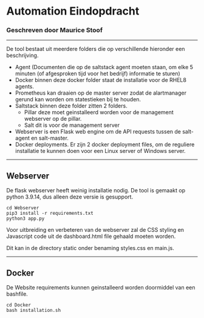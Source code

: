 # Automation Eindopdracht
### Geschreven door Maurice Stoof

---

De tool bestaat uit meerdere folders die op verschillende hieronder een beschrijving.
* Agent (Documenten die op de saltstack agent moeten staan, om elke 5 minuten (of afgesproken tijd voor het bedrijf) informatie te sturen)
* Docker binnen deze docker folder staat de installatie voor de RHEL8 agents. 
* Prometheus kan draaien op de master server zodat de alartmanager gerund kan worden om statestieken bij te houden.
* Saltstack binnen deze folder zitten 2 folders. 
  * Pillar deze moet geinstalleerd worden voor de management webserver op de pillar.
  * Salt dit is voor de management server
* Webserver is een Flask web engine om de API requests tussen de salt-agent en salt-master.
* Docker deployments. Er zijn 2 docker deployment files, om de reguliere installatie te kunnen doen voor een Linux server of Windows server.

---

## Webserver 
De flask webserver heeft weinig installatie nodig. 
De tool is gemaakt op python 3.9.14, dus alleen deze versie is gesupport. 
``` 
cd Webserver
pip3 install -r requirements.txt
python3 app.py
```

Voor uitbreiding en verbeteren van de webserver zal de CSS styling en Javascript code uit de 
dashboard.html file gehaald moeten worden. 

Dit kan in de directory static onder benaming 
styles.css en main.js. 

---

## Docker

De Website requirements kunnen geinstalleerd worden doormiddel van een bashfile.
```
cd Docker
bash installation.sh
```

